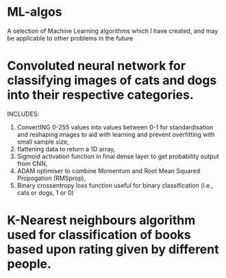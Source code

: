 # ML-algos
A selection of Machine Learning algorithms which I have created, and may be applicable to other problems in the future

# Convoluted neural network for classifying images of cats and dogs into their respective categories. 
INCLUDES:
1) ConvertING 0-255 values into values between 0-1 for standardisation and reshaping images to aid with learning and prevent overfitting with small sample size,
2) flattening data to return a 1D array,
3) Sigmoid activation function in final dense layer to get probability output from CNN,
4) ADAM optimiser to combine Momentum and Root Mean Squared Propogation (RMSprop),
5) Binary crossentropy loss function useful for binary classification (i.e., cats or dogs, 1 or 0)

# K-Nearest neighbours algorithm used for classification of books based upon rating given by different people.




